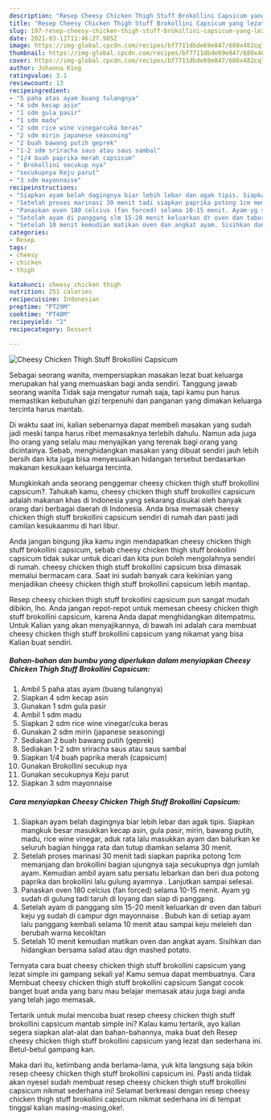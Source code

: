 ```yaml
---
description: "Resep Cheesy Chicken Thigh Stuff Brokollini Capsicum yang lezat Untuk Jualan"
title: "Resep Cheesy Chicken Thigh Stuff Brokollini Capsicum yang lezat Untuk Jualan"
slug: 197-resep-cheesy-chicken-thigh-stuff-brokollini-capsicum-yang-lezat-untuk-jualan
date: 2021-03-11T11:46:27.905Z
image: https://img-global.cpcdn.com/recipes/bf7711dbde69e847/680x482cq70/cheesy-chicken-thigh-stuff-brokollini-capsicum-foto-resep-utama.jpg
thumbnail: https://img-global.cpcdn.com/recipes/bf7711dbde69e847/680x482cq70/cheesy-chicken-thigh-stuff-brokollini-capsicum-foto-resep-utama.jpg
cover: https://img-global.cpcdn.com/recipes/bf7711dbde69e847/680x482cq70/cheesy-chicken-thigh-stuff-brokollini-capsicum-foto-resep-utama.jpg
author: Johanna King
ratingvalue: 3.1
reviewcount: 13
recipeingredient:
- "5 paha atas ayam buang tulangnya"
- "4 sdm kecap asin"
- "1 sdm gula pasir"
- "1 sdm madu"
- "2 sdm rice wine vinegarcuka beras"
- "2 sdm mirin japanese seasoning"
- "2 buah bawang putih geprek"
- "1-2 sdm sriracha saus atau saus sambal"
- "1/4 buah paprika merah capsicum"
- " Brokollini secukup nya"
- "secukupnya Keju parut"
- "3 sdm mayonnaise"
recipeinstructions:
- "Siapkan ayam belah dagingnya biar lebih lebar dan agak tipis. Siapkan mangkuk besar masukkan kecap asin, gula pasir, mirin, bawang putih, madu, rice wine vinegar, aduk rata lalu masukkan ayam dan balurkan ke seluruh bagian hingga rata dan tutup diamkan selama 30 menit."
- "Setelah proses marinasi 30 menit tadi siapkan paprika potong 1cm memanjang dan brokollini bagian ujungnya saja secukupnya dgn jumlah ayam. Kemudian ambil ayam satu persatu lebarkan dan beri dua potong paprika dan brokollini lalu gulung ayamnya . Lanjutkan sampai selesai."
- "Panaskan oven 180 celcius (fan forced) selama 10-15 menit. Ayam yg sudah di gulung tadi taruh di loyang dan siap di panggang."
- "Setelah ayam di panggang slm 15-20 menit keluarkan dr oven dan taburi keju yg sudah di campur dgn mayonnaise . Bubuh kan di setiap ayam lalu panggang kembali selama 10 menit atau sampai keju meleleh dan berubah warna kecokltan"
- "Setelah 10 menit kemudian matikan oven dan angkat ayam. Sisihkan dan hidangkan bersama salad atau dgn mashed potato."
categories:
- Resep
tags:
- cheesy
- chicken
- thigh

katakunci: cheesy chicken thigh 
nutrition: 251 calories
recipecuisine: Indonesian
preptime: "PT29M"
cooktime: "PT40M"
recipeyield: "2"
recipecategory: Dessert

---
```



![Cheesy Chicken Thigh Stuff Brokollini Capsicum](https://img-global.cpcdn.com/recipes/bf7711dbde69e847/680x482cq70/cheesy-chicken-thigh-stuff-brokollini-capsicum-foto-resep-utama.jpg)

Sebagai seorang wanita, mempersiapkan masakan lezat buat keluarga merupakan hal yang memuaskan bagi anda sendiri. Tanggung jawab seorang  wanita Tidak saja mengatur rumah saja, tapi kamu pun harus memastikan kebutuhan gizi terpenuhi dan panganan yang dimakan keluarga tercinta harus mantab.

Di waktu  saat ini, kalian sebenarnya dapat membeli masakan yang sudah jadi meski tanpa harus ribet memasaknya terlebih dahulu. Namun ada juga lho orang yang selalu mau menyajikan yang terenak bagi orang yang dicintainya. Sebab, menghidangkan masakan yang dibuat sendiri jauh lebih bersih dan kita juga bisa menyesuaikan hidangan tersebut berdasarkan makanan kesukaan keluarga tercinta. 



Mungkinkah anda seorang penggemar cheesy chicken thigh stuff brokollini capsicum?. Tahukah kamu, cheesy chicken thigh stuff brokollini capsicum adalah makanan khas di Indonesia yang sekarang disukai oleh banyak orang dari berbagai daerah di Indonesia. Anda bisa memasak cheesy chicken thigh stuff brokollini capsicum sendiri di rumah dan pasti jadi camilan kesukaanmu di hari libur.

Anda jangan bingung jika kamu ingin mendapatkan cheesy chicken thigh stuff brokollini capsicum, sebab cheesy chicken thigh stuff brokollini capsicum tidak sukar untuk dicari dan kita pun boleh mengolahnya sendiri di rumah. cheesy chicken thigh stuff brokollini capsicum bisa dimasak memalui bermacam cara. Saat ini sudah banyak cara kekinian yang menjadikan cheesy chicken thigh stuff brokollini capsicum lebih mantap.

Resep cheesy chicken thigh stuff brokollini capsicum pun sangat mudah dibikin, lho. Anda jangan repot-repot untuk memesan cheesy chicken thigh stuff brokollini capsicum, karena Anda dapat menghidangkan ditempatmu. Untuk Kalian yang akan menyajikannya, di bawah ini adalah cara membuat cheesy chicken thigh stuff brokollini capsicum yang nikamat yang bisa Kalian buat sendiri.

<!--inarticleads1-->

##### Bahan-bahan dan bumbu yang diperlukan dalam menyiapkan Cheesy Chicken Thigh Stuff Brokollini Capsicum:

1. Ambil 5 paha atas ayam (buang tulangnya)
1. Siapkan 4 sdm kecap asin
1. Gunakan 1 sdm gula pasir
1. Ambil 1 sdm madu
1. Siapkan 2 sdm rice wine vinegar/cuka beras
1. Gunakan 2 sdm mirin (japanese seasoning)
1. Sediakan 2 buah bawang putih (geprek)
1. Sediakan 1-2 sdm sriracha saus atau saus sambal
1. Siapkan 1/4 buah paprika merah (capsicum)
1. Gunakan  Brokollini secukup nya
1. Gunakan secukupnya Keju parut
1. Siapkan 3 sdm mayonnaise




<!--inarticleads2-->

##### Cara menyiapkan Cheesy Chicken Thigh Stuff Brokollini Capsicum:

1. Siapkan ayam belah dagingnya biar lebih lebar dan agak tipis. Siapkan mangkuk besar masukkan kecap asin, gula pasir, mirin, bawang putih, madu, rice wine vinegar, aduk rata lalu masukkan ayam dan balurkan ke seluruh bagian hingga rata dan tutup diamkan selama 30 menit.
1. Setelah proses marinasi 30 menit tadi siapkan paprika potong 1cm memanjang dan brokollini bagian ujungnya saja secukupnya dgn jumlah ayam. Kemudian ambil ayam satu persatu lebarkan dan beri dua potong paprika dan brokollini lalu gulung ayamnya . Lanjutkan sampai selesai.
1. Panaskan oven 180 celcius (fan forced) selama 10-15 menit. Ayam yg sudah di gulung tadi taruh di loyang dan siap di panggang.
1. Setelah ayam di panggang slm 15-20 menit keluarkan dr oven dan taburi keju yg sudah di campur dgn mayonnaise . Bubuh kan di setiap ayam lalu panggang kembali selama 10 menit atau sampai keju meleleh dan berubah warna kecokltan
1. Setelah 10 menit kemudian matikan oven dan angkat ayam. Sisihkan dan hidangkan bersama salad atau dgn mashed potato.




Ternyata cara buat cheesy chicken thigh stuff brokollini capsicum yang lezat simple ini gampang sekali ya! Kamu semua dapat membuatnya. Cara Membuat cheesy chicken thigh stuff brokollini capsicum Sangat cocok banget buat anda yang baru mau belajar memasak atau juga bagi anda yang telah jago memasak.

Tertarik untuk mulai mencoba buat resep cheesy chicken thigh stuff brokollini capsicum mantab simple ini? Kalau kamu tertarik, ayo kalian segera siapkan alat-alat dan bahan-bahannya, maka buat deh Resep cheesy chicken thigh stuff brokollini capsicum yang lezat dan sederhana ini. Betul-betul gampang kan. 

Maka dari itu, ketimbang anda berlama-lama, yuk kita langsung saja bikin resep cheesy chicken thigh stuff brokollini capsicum ini. Pasti anda tiidak akan nyesel sudah membuat resep cheesy chicken thigh stuff brokollini capsicum nikmat sederhana ini! Selamat berkreasi dengan resep cheesy chicken thigh stuff brokollini capsicum nikmat sederhana ini di tempat tinggal kalian masing-masing,oke!.

